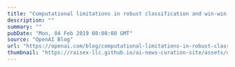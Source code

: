 ```yaml
---
title: "Computational limitations in robust classification and win-win results"
description: ""
summary: ""
pubDate: "Mon, 04 Feb 2019 08:00:00 GMT"
source: "OpenAI Blog"
url: "https://openai.com/blog/computational-limitations-in-robust-classification-and-win-win-results"
thumbnail: "https://raisex-llc.github.io/ai-news-curation-site/assets/openai_logo.png"
---
```


